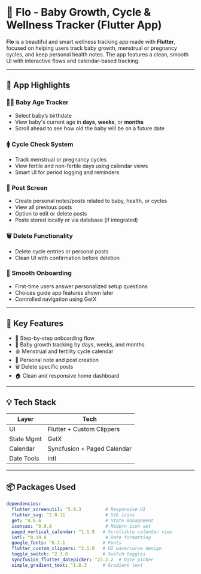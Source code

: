 # 🌸 Flo - Baby Growth, Cycle & Wellness Tracker (Flutter App)

**Flo** is a beautiful and smart wellness tracking app made with **Flutter**, focused on helping users track baby growth, menstrual or pregnancy cycles, and keep personal health notes. The app features a clean, smooth UI with interactive flows and calendar-based tracking.

---

## 🧠 App Highlights

### 👩‍🍼 Baby Age Tracker
- Select baby’s birthdate
- View baby's current age in **days**, **weeks**, or **months**
- Scroll ahead to see how old the baby will be on a future date

### 🚺 Cycle Check System
- Track menstrual or pregnancy cycles
- View fertile and non-fertile days using calendar views
- Smart UI for period logging and reminders

### 📝 Post Screen
- Create personal notes/posts related to baby, health, or cycles
- View all previous posts
- Option to edit or delete posts
- Posts stored locally or via database (if integrated)

### 🗑️ Delete Functionality
- Delete cycle entries or personal posts
- Clean UI with confirmation before deletion

### 🚀 Smooth Onboarding
- First-time users answer personalized setup questions
- Choices guide app features shown later
- Controlled navigation using GetX

---

## 🧠 Key Features

- 🧠 Step-by-step onboarding flow
- 👶 Baby growth tracking by days, weeks, and months
- 🩸 Menstrual and fertility cycle calendar
- 📝 Personal note and post creation
- 🗑️ Delete specific posts
- 🏠 Clean and responsive home dashboard

---


## 💡 Tech Stack

| Layer        | Tech                         |
|--------------|------------------------------|
| UI           | Flutter + Custom Clippers    |
| State Mgmt   | GetX                         |
| Calendar     | Syncfusion + Paged Calendar  |
| Date Tools   | intl                         |

---

## 📦 Packages Used

```yaml
dependencies:
  flutter_screenutil: ^5.9.3         # Responsive UI
  flutter_svg: ^2.0.11               # SVG icons
  get: ^4.6.6                        # State management
  iconsax: ^0.0.8                    # Modern icon set
  paged_vertical_calendar: ^1.1.9   # Scrollable calendar view
  intl: ^0.19.0                      # Date formatting
  google_fonts: ^6.2.1              # Fonts
  flutter_custom_clippers: ^2.1.0   # UI wave/curve design
  toggle_switch: ^2.3.0             # Switch toggles
  syncfusion_flutter_datepicker: ^27.2.2  # Date picker
  simple_gradient_text: ^1.0.3      # Gradient text
